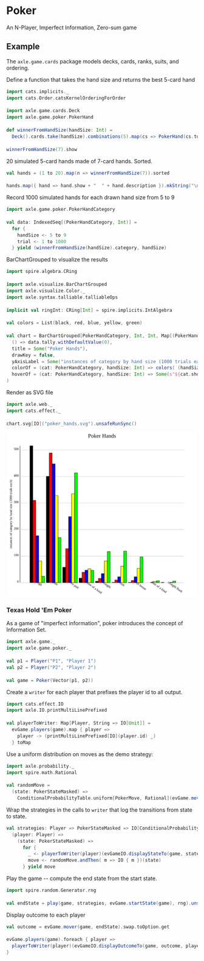 # Poker

An N-Player, Imperfect Information, Zero-sum game

## Example

The `axle.game.cards` package models decks, cards, ranks, suits, and ordering.

Define a function that takes the hand size and returns the best 5-card hand

```scala mdoc
import cats.implicits._
import cats.Order.catsKernelOrderingForOrder

import axle.game.cards.Deck
import axle.game.poker.PokerHand

def winnerFromHandSize(handSize: Int) =
  Deck().cards.take(handSize).combinations(5).map(cs => PokerHand(cs.toVector)).toList.max

winnerFromHandSize(7).show
```

20 simulated 5-card hands made of 7-card hands.  Sorted.

```scala mdoc
val hands = (1 to 20).map(n => winnerFromHandSize(7)).sorted

hands.map({ hand => hand.show + "  " + hand.description }).mkString("\n")
```

Record 1000 simulated hands for each drawn hand size from 5 to 9

```scala mdoc
import axle.game.poker.PokerHandCategory

val data: IndexedSeq[(PokerHandCategory, Int)] =
  for {
    handSize <- 5 to 9
    trial <- 1 to 1000
  } yield (winnerFromHandSize(handSize).category, handSize)
```

BarChartGrouped to visualize the results

```scala mdoc
import spire.algebra.CRing

import axle.visualize.BarChartGrouped
import axle.visualize.Color._
import axle.syntax.talliable.talliableOps

implicit val ringInt: CRing[Int] = spire.implicits.IntAlgebra

val colors = List(black, red, blue, yellow, green)

val chart = BarChartGrouped[PokerHandCategory, Int, Int, Map[(PokerHandCategory, Int), Int], String](
  () => data.tally.withDefaultValue(0),
  title = Some("Poker Hands"),
  drawKey = false,
  yAxisLabel = Some("instances of category by hand size (1000 trials each)"),
  colorOf = (cat: PokerHandCategory, handSize: Int) => colors( (handSize - 5) % colors.size),
  hoverOf = (cat: PokerHandCategory, handSize: Int) => Some(s"${cat.show} from $handSize")
)
```

Render as SVG file

```scala mdoc
import axle.web._
import cats.effect._

chart.svg[IO]("poker_hands.svg").unsafeRunSync()
```

![poker hands](/tutorial/images/poker_hands.svg)

### Texas Hold 'Em Poker

As a game of "imperfect information", poker introduces the concept of Information Set.

```scala mdoc
import axle.game._
import axle.game.poker._

val p1 = Player("P1", "Player 1")
val p2 = Player("P2", "Player 2")

val game = Poker(Vector(p1, p2))
```

Create a `writer` for each player that prefixes the player id to all output.

```scala mdoc
import cats.effect.IO
import axle.IO.printMultiLinePrefixed

val playerToWriter: Map[Player, String => IO[Unit]] =
  evGame.players(game).map { player =>
    player -> (printMultiLinePrefixed[IO](player.id) _)
  } toMap
```

Use a uniform distribution on moves as the demo strategy:

```scala mdoc
import axle.probability._
import spire.math.Rational

val randomMove =
  (state: PokerStateMasked) =>
    ConditionalProbabilityTable.uniform[PokerMove, Rational](evGame.moves(game, state))
```

Wrap the strategies in the calls to `writer` that log the transitions from state to state.

```scala mdoc
val strategies: Player => PokerStateMasked => IO[ConditionalProbabilityTable[PokerMove, Rational]] = 
  (player: Player) =>
    (state: PokerStateMasked) =>
      for {
        _ <- playerToWriter(player)(evGameIO.displayStateTo(game, state, player))
        move <- randomMove.andThen( m => IO { m })(state)
      } yield move
```

Play the game -- compute the end state from the start state.

```scala mdoc
import spire.random.Generator.rng

val endState = play(game, strategies, evGame.startState(game), rng).unsafeRunSync()
```

Display outcome to each player

```scala mdoc
val outcome = evGame.mover(game, endState).swap.toOption.get

evGame.players(game).foreach { player =>
  playerToWriter(player)(evGameIO.displayOutcomeTo(game, outcome, player)).unsafeRunSync()
}
```
